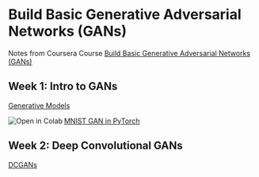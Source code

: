 # Build Basic Generative Adversarial Networks (GANs)

Notes from Coursera Course [Build Basic Generative Adversarial Networks (GANs)](https://www.coursera.org/learn/build-basic-generative-adversarial-networks-gans)

## Week 1: Intro to GANs

[Generative Models](https://nbviewer.jupyter.org/github/thomd/coursera-build-basic-generative-adversarial-networks/blob/main/generative-models.ipynb)

[MNIST GAN in PyTorch](https://nbviewer.jupyter.org/github/thomd/coursera-build-basic-generative-adversarial-networks/blob/main/mnist-gan-pytorch.ipynb) <a href="https://colab.research.google.com/github/thomd/coursera-build-basic-generative-adversarial-networks/blob/main/mnist-gan-pytorch.ipynb"><img align="left" title="Open in Colab" src="https://colab.research.google.com/assets/colab-badge.svg"></a>

## Week 2: Deep Convolutional GANs

[DCGANs](https://nbviewer.jupyter.org/github/thomd/coursera-build-basic-generative-adversarial-networks/blob/main/deep-convolutional-gans.ipynb)


